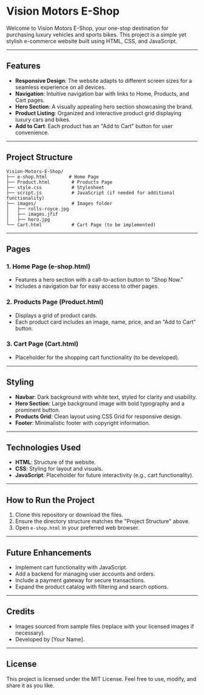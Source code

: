 # Vision Motors E-Shop

Welcome to Vision Motors E-Shop, your one-stop destination for purchasing luxury vehicles and sports bikes. This project is a simple yet stylish e-commerce website built using HTML, CSS, and JavaScript.

---

## Features

- **Responsive Design**: The website adapts to different screen sizes for a seamless experience on all devices.
- **Navigation**: Intuitive navigation bar with links to Home, Products, and Cart pages.
- **Hero Section**: A visually appealing hero section showcasing the brand.
- **Product Listing**: Organized and interactive product grid displaying luxury cars and bikes.
- **Add to Cart**: Each product has an "Add to Cart" button for user convenience.

---

## Project Structure

```
Vision-Motors-E-Shop/
├── e-shop.html        # Home Page
├── Product.html        # Products Page
├── style.css           # Stylesheet
├── script.js           # JavaScript (if needed for additional functionality)
├── images/             # Images folder
│   ├── rolls-royce.jpg
│   ├── images.jfif
│   ├── hero.jpg
└── Cart.html           # Cart Page (to be implemented)
```

---

## Pages

### 1. **Home Page (e-shop.html)**
- Features a hero section with a call-to-action button to "Shop Now."
- Includes a navigation bar for easy access to other pages.

### 2. **Products Page (Product.html)**
- Displays a grid of product cards.
- Each product card includes an image, name, price, and an "Add to Cart" button.

### 3. **Cart Page (Cart.html)**
- Placeholder for the shopping cart functionality (to be developed).

---

## Styling

- **Navbar**: Dark background with white text, styled for clarity and usability.
- **Hero Section**: Large background image with bold typography and a prominent button.
- **Products Grid**: Clean layout using CSS Grid for responsive design.
- **Footer**: Minimalistic footer with copyright information.

---

## Technologies Used

- **HTML**: Structure of the website.
- **CSS**: Styling for layout and visuals.
- **JavaScript**: Placeholder for future interactivity (e.g., cart functionality).

---

## How to Run the Project

1. Clone this repository or download the files.
2. Ensure the directory structure matches the "Project Structure" above.
3. Open `e-shop.html` in your preferred web browser.

---

## Future Enhancements

- Implement cart functionality with JavaScript.
- Add a backend for managing user accounts and orders.
- Include a payment gateway for secure transactions.
- Expand the product catalog with filtering and search options.

---

## Credits

- Images sourced from sample files (replace with your licensed images if necessary).
- Developed by [Your Name].

---

## License

This project is licensed under the MIT License. Feel free to use, modify, and share it as you like.
